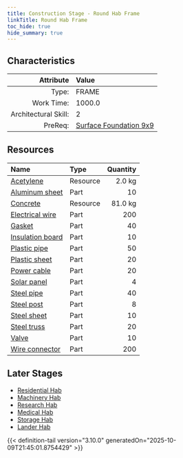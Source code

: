 ```yaml
---
title: Construction Stage - Round Hab Frame
linkTitle: Round Hab Frame
toc_hide: true
hide_summary: true
---
```

<!-- This is generated by the MarsSim HelpGenertor, do not edit. -->

## Characteristics

| Attribute      | Value |
|--------:|:------|
|Type:|FRAME|
|Work Time:|1000.0|
|Architectural Skill:|2|
|PreReq:|[Surface Foundation 9x9](/docs/definitions/construction/surface-foundation-9x9)|

## Resources

| Name | Type | Quantity |
|:-----|:-----|-----:|
|[Acetylene](/docs/definitions/resource/acetylene)|Resource|2.0 kg|
|[Aluminum sheet](/docs/definitions/part/aluminum-sheet)|Part|10|
|[Concrete](/docs/definitions/resource/concrete)|Resource|81.0 kg|
|[Electrical wire](/docs/definitions/part/electrical-wire)|Part|200|
|[Gasket](/docs/definitions/part/gasket)|Part|40|
|[Insulation board](/docs/definitions/part/insulation-board)|Part|10|
|[Plastic pipe](/docs/definitions/part/plastic-pipe)|Part|50|
|[Plastic sheet](/docs/definitions/part/plastic-sheet)|Part|20|
|[Power cable](/docs/definitions/part/power-cable)|Part|20|
|[Solar panel](/docs/definitions/part/solar-panel)|Part|4|
|[Steel pipe](/docs/definitions/part/steel-pipe)|Part|40|
|[Steel post](/docs/definitions/part/steel-post)|Part|8|
|[Steel sheet](/docs/definitions/part/steel-sheet)|Part|10|
|[Steel truss](/docs/definitions/part/steel-truss)|Part|20|
|[Valve](/docs/definitions/part/valve)|Part|10|
|[Wire connector](/docs/definitions/part/wire-connector)|Part|200|

## Later Stages
- [Residential Hab](/docs/definitions/construction/residential-hab)
- [Machinery Hab](/docs/definitions/construction/machinery-hab)
- [Research Hab](/docs/definitions/construction/research-hab)
- [Medical Hab](/docs/definitions/construction/medical-hab)
- [Storage Hab](/docs/definitions/construction/storage-hab)
- [Lander Hab](/docs/definitions/construction/lander-hab)



{{< definition-tail version="3.10.0" generatedOn="2025-10-09T21:45:01.8754429" >}}


